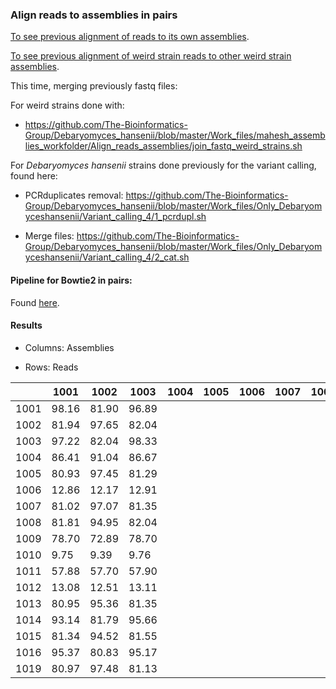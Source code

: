 ### Align reads to assemblies in pairs

[To see previous alignment of reads to its own assemblies](https://github.com/The-Bioinformatics-Group/Debaryomyces_hansenii/tree/master/Work_files/mahesh_assemblies_workfolder/Check_assemblies_map_reads).

[To see previous alignment of weird strain reads to other weird strain assemblies](https://github.com/The-Bioinformatics-Group/Debaryomyces_hansenii/tree/master/Work_files/mahesh_assemblies_workfolder/Check_weird_strains).

This time, merging previously fastq files:

For weird strains done with: 

- https://github.com/The-Bioinformatics-Group/Debaryomyces_hansenii/blob/master/Work_files/mahesh_assemblies_workfolder/Align_reads_assemblies/join_fastq_weird_strains.sh

For *Debaryomyces hansenii* strains done previously for the variant calling, found here:

- PCRduplicates removal: https://github.com/The-Bioinformatics-Group/Debaryomyces_hansenii/blob/master/Work_files/Only_Debaryomyceshansenii/Variant_calling_4/1_pcrdupl.sh

- Merge files: https://github.com/The-Bioinformatics-Group/Debaryomyces_hansenii/blob/master/Work_files/Only_Debaryomyceshansenii/Variant_calling_4/2_cat.sh

#### Pipeline for Bowtie2 in pairs:

Found [here](https://github.com/The-Bioinformatics-Group/Debaryomyces_hansenii/blob/master/Work_files/mahesh_assemblies_workfolder/Align_reads_assemblies/Align_reads_assemblies.sh).


#### Results

- Columns: Assemblies

- Rows: Reads

|    |1001 |1002 |1003 |1004 |1005 |1006 |1007 |1008 |1009 |1010 |1011 |1012 |1013 |1014 |1015 |1016 |1019 |	
|----|-----|-----|-----|-----|-----|-----|-----|-----|-----|-----|-----|-----|-----|-----|-----|-----|-----|
|1001|98.16|81.90|96.89|			
|1002|81.94|97.65|82.04|		
|1003|97.22|82.04|98.33|
|1004|86.41|91.04|86.67|
|1005|80.93|97.45|81.29|
|1006|12.86|12.17|12.91|
|1007|81.02|97.07|81.35|
|1008|81.81|94.95|82.04|
|1009|78.70|72.89|78.70|
|1010|9.75 |9.39 |9.76 |
|1011|57.88|57.70|57.90|
|1012|13.08|12.51|13.11|
|1013|80.95|95.36|81.35|
|1014|93.14|81.79|95.66|
|1015|81.34|94.52|81.55|
|1016|95.37|80.83|95.17|
|1019|80.97|97.48|81.13|
